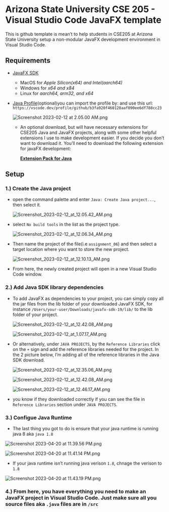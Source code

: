 # Arizona State University CSE 205 - Visual Studio Code JavaFX template

This is github template is mean’t to help students in CSE205 at Arizona State University setup a non-modular JavaFX development environment in Visual Studio Code.

## **Requirements**

- [JavaFX SDK](https://gluonhq.com/products/javafx/)
    - MacOS for *Apple Silicon(x64) and Intel(aarch64)*
    - Windows for *x64 and x84*
    - Linux for *aarch64, arm32, and x64*
- [Java Profile](https://vscode.dev/profile/github/b3fa920f460128aaf090ee6df788cc23)(optional)you can import the profile by:  and use this url: `https://vscode.dev/profile/github/b3fa920f460128aaf090ee6df788cc23`
    
    ![Screenshot 2023-02-12 at 2.05.00 AM.png](images/Screenshot_2023-02-12_at_2.05.00_AM.png)
    
    - An optional download, but will have necessary extensions for CSE205 Java and JavaFX projects, along with some other helpful extensions I use to make development easier. If you decide you don’t want to download it. You’ll need to download the following extension for javaFX development:
        
        [**Extension Pack for Java**](https://marketplace.visualstudio.com/items?itemName=vscjava.vscode-java-pack)
        

## Setup

### 1.) **Create the Java project**

- open the command palette and enter `Java: Create Java project...`, then select it.
    
    ![Screenshot_2023-02-12_at_12.05.42_AM.png](images/Screenshot_2023-02-12_at_12.05.42_AM.png)
    
- select `No build tools` in the list as the project type.
    
    ![Screenshot_2023-02-12_at_12.06.34_AM.png](images/Screenshot_2023-02-12_at_12.06.34_AM.png)
    
- Then name the project of the file(i.e `assignment_06`) and then select a target location where you want to store the new project.
    
    ![Screenshot_2023-02-12_at_12.10.13_AM.png](images/Screenshot_2023-02-12_at_12.10.13_AM.png)
    
- From here, the newly created project will open in a new Visual Studio Code window.

### 2.) Add Java SDK library dependencies

- To add JavaFX as dependencies to your project, you can simply copy all the jar files from the lib folder of your downloaded JavaFX SDK, for instance `/Users/your-user/Downloads/javafx-sdk-19/lib/` to the lib folder of your project.
    
    ![Screenshot_2023-02-12_at_12.42.08_AM.png](images/Screenshot_2023-02-12_at_12.42.08_AM.png)
    
    ![Screenshot_2023-02-12_at_1.07.17_AM.png](images/Screenshot_2023-02-12_at_1.07.17_AM.png)
    
- Or alternatively, under `JAVA PROJECTS`, by the `Reference Libraries` click on the `+` sign and add the reference libraries needed for the project. In the 2 picture below, I’m adding all of the reference libraries in the Java SDK download.
    
    ![Screenshot_2023-02-12_at_12.35.06_AM.png](images/Screenshot_2023-02-12_at_12.35.06_AM.png)
    
    ![Screenshot_2023-02-12_at_12.42.08_AM.png](images/Screenshot_2023-02-12_at_12.42.08_AM%201.png)
    
    ![Screenshot_2023-02-12_at_12.46.17_AM.png](images/Screenshot_2023-02-12_at_12.46.17_AM.png)
    

- you know if they downloaded correctly if you can see the file in `Reference Libraries` section under `JAVA PROJECTS`.

### 3.) Configue Java Runtime

- The last thing you got to do is ensure that your java runtime is running java 8 aka `java 1.8`

![Screenshot 2023-04-20 at 11.39.56 PM.png](images/Screenshot_2023-04-20_at_11.39.56_PM.png)

![Screenshot 2023-04-20 at 11.41.14 PM.png](images/Screenshot_2023-04-20_at_11.41.14_PM.png)

- If your java runtime isn’t running java verison `1.8`, chnage the verison to `1.8`

![Screenshot 2023-04-20 at 11.43.19 PM.png](images/Screenshot_2023-04-20_at_11.43.19_PM.png)

### 4.) From here, you have everything you need to make an JavaFX project in Visual Studio Code. Just make sure all you source files aka `.java` files are in `/src`